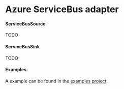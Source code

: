 # Azure ServiceBus adapter


#### ServiceBusSource

TODO

#### ServiceBusSink

TODO

#### Examples

A example can be found in the [examples project](https://github.com/Silv3rcircl3/Akka.Streams.Azure/tree/master/src/Akka.Streams.Azure.ServiceBus.Examples).